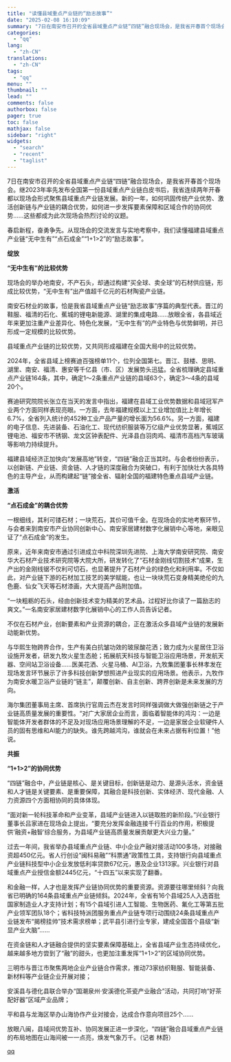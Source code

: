 ```yaml
---
title: "读懂县域重点产业链的“励志故事”"
date: "2025-02-08 16:10:09"
summary: "7日在南安市召开的全省县域重点产业链“四链”融合现场会，是我省开春首个现场会。继2023年率先发布全..."
categories:
  - "qq"
lang:
  - "zh-CN"
translations:
  - "zh-CN"
tags:
  - "qq"
menu: ""
thumbnail: ""
lead: ""
comments: false
authorbox: false
pager: true
toc: false
mathjax: false
sidebar: "right"
widgets:
  - "search"
  - "recent"
  - "taglist"
---
```


7日在南安市召开的全省县域重点产业链“四链”融合现场会，是我省开春首个现场会。继2023年率先发布全国第一份县域重点产业链白皮书后，我省连续两年开春都以现场会形式聚焦县域重点产业链发展。新的一年，如何巩固传统产业优势、激活创新链与产业链的耦合优势，如何进一步发挥要素保障和区域合作的协同优势……这些都成为此次现场会热烈讨论的议题。

春启新程，奋勇争先。从现场会的交流发言与实地考察中，我们读懂福建县域重点产业链“无中生有”“点石成金”“1+1>2”的“励志故事”。

**绽放**

**“无中生有”的比较优势**

现场会的举办地南安，不产石头，却通过构建“买全球、卖全球”的石材供应链，形成比较优势，“无中生有”出产值超千亿元的石材陶瓷产业链。

南安石材业的故事，恰是我省县域重点产业链“励志故事”序篇的典型代表。晋江的鞋服、福清的石化、蕉城的锂电新能源、湖里的集成电路……放眼全省，各县域近年来更加注重产业差异化、特色化发展，“无中生有”的产业特色与优势鲜明，并已形成一定规模的比较优势。

县域重点产业链的比较优势，又共同形成福建在全国大局中的比较优势。

2024年，全省县域上榜赛迪百强榜单11个，位列全国第七。晋江、鼓楼、思明、湖里、南安、福清、惠安等千亿县（市、区）发展势头迅猛。全省梳理确定县域重点产业链164条，其中，确定1～2条重点产业链的县域63个，确定3～4条的县域20个。

赛迪研究院院长张立在当天的发言中指出，福建在县域工业优势数据和县域冠军产业两个方面同样表现亮眼。一方面，去年福建规模以上工业增加值比上年增长6.7%，全省列入统计的452种工业产品产量的增长面为56.6%。另一方面，福建的电子信息、先进装备、石油化工、现代纺织服装等万亿级产业优势显著，蕉城区锂电池、福安市不锈钢、龙文区钟表配件、光泽县白羽肉鸡、福清市高档汽车玻璃等影响力持续提升。

福建县域经济正加快向“发展高地”转变，“四链”融合正当其时。与会者纷纷表示，以创新链、产业链、资金链、人才链的深度融合为突破口，有利于加快壮大各具特色的主导产业，从而构建起“链”接全省、辐射全国的福建特色重点县域产业链。

**激活**

**“点石成金”的耦合优势**

一根细线，其利可镂石材；一块荒石，其价可值千金。在现场会的实地考察环节，与会者来到南安市产业协同创新中心、南安家居建材数字化展销中心等地，亲眼见证了“点石成金”的发生。

原来，近年来南安市通过引进成立中科院深圳先进院、上海大学南安研究院、南安华大石材产业技术研究院等大院大所，研发转化了“石材金刚线切割技术”成果，生产出的金刚线锯不仅利可切石，也显著提升了石材产业的绿色化和利用率。不仅如此，对产业链下游的石材加工技艺的美学赋能，也让一块块荒石变身精美绝伦的九色鹿、仙女飞天等石材漆画，大大提高产品附加值。

“一块粗粝的石头，经由创新技术变为精美的艺术品，过程好比你读了一篇励志的爽文。”一名南安家居建材数字化展销中心的工作人员告诉记者。

不仅在石材产业，创新要素和产业资源的耦合，正在激活众多县域产业链的发展新动能新优势。

与华熙生物跨界合作，生产有美白抗皱功效的玻尿酸花洒；致力成为火星居住卫浴设施开发者，研发九牧火星生态舱；拓展航天科技与智能卫浴应用场景，开发航天器、空间站卫浴设备……医美花洒、火星马桶、AI卫浴，九牧集团董事长林孝发在现场发言环节展示了许多科技创新梦想照进产业现实的应用场景。他表示，九牧作为南安水暖卫浴产业链的“链主”，颠覆创新、自主创新、跨界创新是未来发展的方向。

海尔集团董事局主席、首席执行官周云杰在发言时同样强调做大做强创新链之于产业链高质量发展的重要性。“对广大家居企业而言，面临着智能体的鸿沟：一边是智能体开发者群体的不足及对现场应用场景理解的不足，一边是家居企业软硬件人员的固有思维和AI能力的缺失。谁先跨越鸿沟，谁就会在未来占据有利位置！”他说。

**共振**

**“1+1>2”的协同优势**

“四链”融合中，产业链是核心、是关键目标，创新链是动力、是源头活水，资金链和人才链是关键要素、是重要保障，其融合是科技创新、实体经济、现代金融、人力资源四个方面相协同的具体体现。

“面对新一轮科技革命和产业变革，县域产业链进入以链取胜的新阶段。”兴业银行董事长吕家进在现场会上提出，“要充分发挥金融连接千行百业的作用，积极提供‘融资+融智’综合服务，为县域产业链高质量发展贡献更大兴业力量。”

过去一年间，我省举办县域重点产业链、中小企业产融对接活动100多场，对接融资超450亿元。省人行创设“闽科易融”“科票通”政策性工具，支持银行向县域重点产业链科技型中小企业发放低利率贷款67亿元，惠及企业1313家。兴业银行对县域重点产业授信金额2445亿元，“十四五”以来实现了翻番。

和金融一样，人才也是发挥产业链协同优势的重要资源。资源要往哪里倾斜？向我省已明确的164条县域重点产业链倾斜。2024年，全省有16个县域25人入选首批国家制造业人才支持计划；有15个县域引进人工智能、生物医药、氟化工等第五批产业领军团队18个；省科技特派团服务重点产业链专项行动围绕24条县域重点产业链发布“揭榜挂帅”技术需求榜单；武平县引进行业专家，建成全国首个县级“新显产业大脑”……

在资金链和人才链融合提供的坚实要素保障基础上，全省县域产业生态持续优化，越来越多地方尝到了“融”的甜头，也更加注重发挥“1+1>2”的区域协同优势。

三明市与晋江市聚焦两地企业产业链合作需求，推动73家纺织鞋服、智能装备、新材料等产业链企业开展对接；

安溪县与德化县联合举办“国潮泉州·安溪德化茶瓷产业融合”活动，共同打响“好茶配好器”区域产业品牌；

平和县与龙海区举办山海协作产业对接会，达成合作意向项目25个……

放眼八闽，县域间优势互补、协同发展正进一步深化，“四链”融合县域重点产业链的布局地图在山海间被一一点亮，焕发气象万千。（记者 林蔚）

[qq](https://new.qq.com/rain/a/20250208A05LNQ00)
